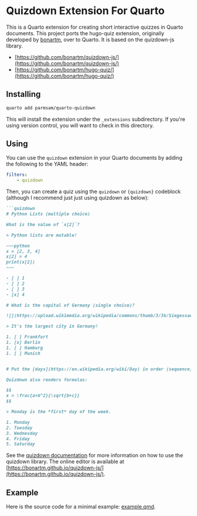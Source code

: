 # Quizdown Extension For Quarto

This is a Quarto extension for creating short interactive quizzes in Quarto documents. This project ports the hugo-quiz extension, originally developed by [bonartm](https://github.com/bonartm), over to Quarto. It is based on the quizdown-js library.

- [https://github.com/bonartm/quizdown-js/](https://github.com/bonartm/quizdown-js/)
- [https://github.com/bonartm/hugo-quiz/](https://github.com/bonartm/hugo-quiz/)

## Installing


```bash
quarto add parmsam/quarto-quizdown
```

This will install the extension under the `_extensions` subdirectory.
If you're using version control, you will want to check in this directory.

## Using

You can use the `quizdown` extension in your Quarto documents by adding the following to the YAML header:

```yaml
filters: 
    - quizdown
```

Then, you can create a quiz using the `quizdown` or  `{quizdown}` codeblock (although I recommend just just using quizdown as below):

```markdown
```quizdown
# Python Lists (multiple choice)

What is the value of `x[2]`?

> Python lists are mutable!

~~~python
x = [2, 3, 4]
x[2] = 4
print(x[2])
~~~

- [ ] 1
- [ ] 2
- [ ] 3
- [x] 4

# What is the capital of Germany (single choice)? 

![](https://upload.wikimedia.org/wikipedia/commons/thumb/3/3b/Siegessaeule_Aussicht_10-13_img4_Tiergarten.jpg/405px-Siegessaeule_Aussicht_10-13_img4_Tiergarten.jpg)

> It's the largest city in Germany!         

1. [ ] Frankfurt
1. [x] Berlin
1. [ ] Hamburg
1. [ ] Munich


# Put the [days](https://en.wikipedia.org/wiki/Day) in order (sequence)!

Quizdown also renders formulas:

$$
x = \frac{a+b^2}{\sqrt{b+c}}
$$

> Monday is the *first* day of the week.

1. Monday
2. Tuesday
3. Wednesday
4. Friday
5. Saturday
```

See the [quizdown documentation](https://github.com/bonartm/quizdown-js) for more information on how to use the quizdown library. The online editor is available at [https://bonartm.github.io/quizdown-js/](https://bonartm.github.io/quizdown-js/).

## Example

Here is the source code for a minimal example: [example.qmd](example.qmd).

